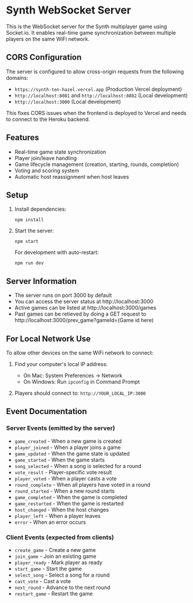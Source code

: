 # Synth WebSocket Server

This is the WebSocket server for the Synth multiplayer game using Socket.io. It enables real-time game synchronization between multiple players on the same WiFi network.

## CORS Configuration

The server is configured to allow cross-origin requests from the following domains:
- `https://synth-ten-hazel.vercel.app` (Production Vercel deployment)
- `http://localhost:8081` and `http://localhost:8082` (Local development)
- `http://localhost:3000` (Local development)

This fixes CORS issues when the frontend is deployed to Vercel and needs to connect to the Heroku backend.

## Features

- Real-time game state synchronization
- Player join/leave handling
- Game lifecycle management (creation, starting, rounds, completion)
- Voting and scoring system
- Automatic host reassignment when host leaves

## Setup

1. Install dependencies:
   ```
   npm install
   ```

2. Start the server:
   ```
   npm start
   ```
   
   For development with auto-restart:
   ```
   npm run dev
   ```

## Server Information

- The server runs on port 3000 by default
- You can access the server status at http://localhost:3000
- Active games can be listed at http://localhost:3000/games
- Past games can be retieved by doing a GET request to http://localhost:3000/prev_game?gameId=(Game id here)

## For Local Network Use

To allow other devices on the same WiFi network to connect:

1. Find your computer's local IP address:
   - On Mac: System Preferences → Network
   - On Windows: Run `ipconfig` in Command Prompt

2. Players should connect to: `http://YOUR_LOCAL_IP:3000`

## Event Documentation

### Server Events (emitted by the server)

- `game_created` - When a new game is created
- `player_joined` - When a player joins a game
- `game_updated` - When the game state is updated
- `game_started` - When the game starts
- `song_selected` - When a song is selected for a round
- `vote_result` - Player-specific vote result
- `player_voted` - When a player casts a vote
- `round_complete` - When all players have voted in a round
- `round_started` - When a new round starts
- `game_completed` - When the game is completed
- `game_restarted` - When the game is restarted
- `host_changed` - When the host changes
- `player_left` - When a player leaves
- `error` - When an error occurs

### Client Events (expected from clients)

- `create_game` - Create a new game
- `join_game` - Join an existing game
- `player_ready` - Mark player as ready
- `start_game` - Start the game
- `select_song` - Select a song for a round
- `cast_vote` - Cast a vote
- `next_round` - Advance to the next round
- `restart_game` - Restart the game 